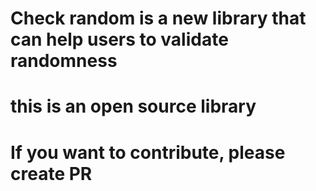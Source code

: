 # Check random is a new library that can help users to validate randomness
# this is an open source library
# If you want to contribute, please create PR
